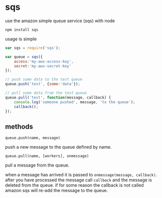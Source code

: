 # sqs

use the amazon simple queue service (sqs) with node

	npm install sqs

usage is simple

``` js
var sqs = require('sqs');

var queue = sqs({
	access:'my-aws-access-key',
	secret:'my-aws-secret-key'
});

// push some data to the test queue
queue.push('test', {some:'data'});

// pull some data from the test queue
queue.pull('test', function(message, callback) {
	console.log('someone pushed', message, 'to the queue');
	callback();
});
```

## methods

	queue.push(name, message)

push a new message to the queue defined by name.

	queue.pull(name, [workers], onmessage)

pull a message from the queue.

when a message has arrived it is passed to `onmessage(message, callback)`.
after you have processed the message call `callback` and the message is deleted from the queue.
if for some reason the callback is not called amazon sqs will re-add the message to the queue.
